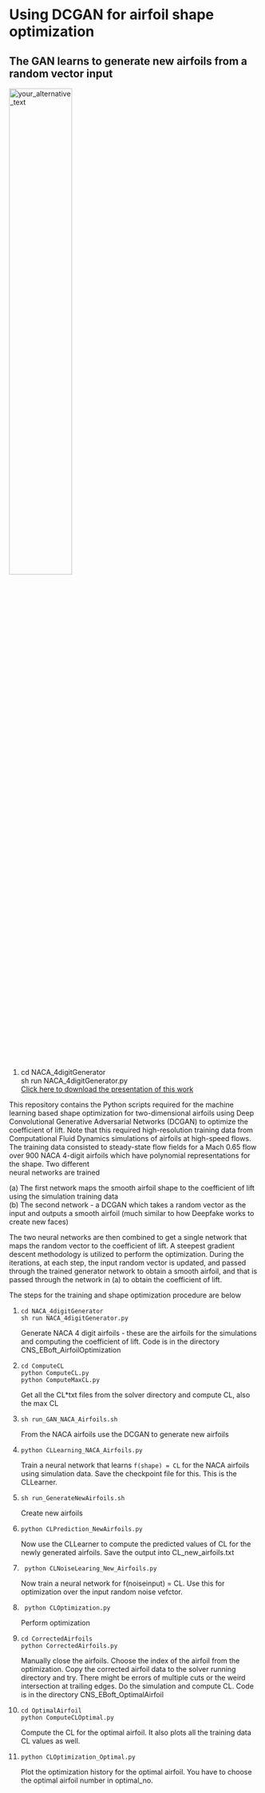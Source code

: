 # Using DCGAN for airfoil shape optimization 

## The GAN learns to generate new airfoils from a random vector input
<img src="Images/GAN_GitHub.gif" alt="your_alternative_text" width="50%" height="50%" loop=infinite>


1. cd NACA_4digitGenerator    
   sh run NACA_4digitGenerator.py    
[Click here to download the presentation of this work](https://www.dropbox.com/scl/fi/cqm5mbc9h2pyxvbqnsq2i/DCGANAirfoilOptimization.pptx?dl=0&rlkey=h43ujaya819euvmjsdx56fk5z)

This repository contains the Python scripts required for the machine learning based shape optimization for two-dimensional airfoils 
using Deep Convolutional Generative Adversarial Networks (DCGAN) to optimize the coefficient of lift. Note that this required 
high-resolution training data from Computational Fluid Dynamics simulations of airfoils at high-speed flows. The training data consisted 
to steady-state flow fields for a Mach 0.65 flow over 900 NACA 4-digit airfoils which have polynomial representations for the shape. Two different   
neural networks are trained  
 
(a) The first network maps the smooth airfoil shape to the coefficient of lift using the simulation training data  
(b) The second network - a DCGAN which takes a random vector as the input and outputs a smooth airfoil (much similar to how Deepfake works to create new faces)

The two neural networks are then combined to get a single network that maps the random vector to the coefficient of lift.
A steepest gradient descent methodology is utilized to perform the optimization. During 
the iterations, at each step, the input random vector is updated, and passed through the trained generator network to obtain a 
smooth airfoil, and that is passed through the network in (a) to obtain the coefficient of lift.  

The steps for the training and shape optimization procedure are below

1. ```
   cd NACA_4digitGenerator    
   sh run NACA_4digitGenerator.py
	```

   Generate NACA 4 digit airfoils - these are the airfoils for the simulations and computing the coefficient of lift. Code is in the directory CNS_EBoft_AirfoilOptimization 

2. ``` 
   cd ComputeCL    
   python ComputeCL.py    
   python ComputeMaxCL.py
   ```

   Get all the CL*txt files from the solver directory and compute CL, also the max CL    

3. ```
   sh run_GAN_NACA_Airfoils.sh
   ```
   From the NACA airfoils use the DCGAN to generate new airfoils    

4. ``` 
   python CLLearning_NACA_Airfoils.py
   ```
   Train a neural network that learns `f(shape) = CL` for the NACA airfoils using simulation data. Save the checkpoint file for this. This is the CLLearner.    

4. ```
   sh run_GenerateNewAirfoils.sh
   ```
   Create new airfoils

5. ```
   python CLPrediction_NewAirfoils.py
   ```

   Now use the CLLearner to compute the predicted values of CL for the newly generated airfoils. Save the output into CL_new_airfoils.txt   

6. ``` 
	python CLNoiseLearing_New_Airfoils.py
   ```

   Now train a neural network for f(noiseinput) = CL. Use this for optimization over the input random noise vefctor.   

7. ``` 
	python CLOptimization.py
   ```	

   Perform optimization   

8. ```
   cd CorrectedAirfoils   
   python CorrectedAirfoils.py
   ```

   Manually close the airfoils. Choose the index of the airfoil from the optimization. Copy the corrected  airfoil data to the solver running directory and try. 
There might be errors of multiple cuts or the weird intersection at trailing edges. Do the simulation and compute CL. Code is in the directory CNS_EBoft_OptimalAirfoil  

9. ```
   cd OptimalAirfoil    
   python ComputeCLOptimal.py
   ```
   
   Compute the CL for the optimal airfoil. It also plots all the training data CL values as well.   

10. ```
    python CLOptimization_Optimal.py
	``` 
 
    Plot the optimization history for the optimal airfoil. You have to choose the optimal airfoil number in optimal_no.   

